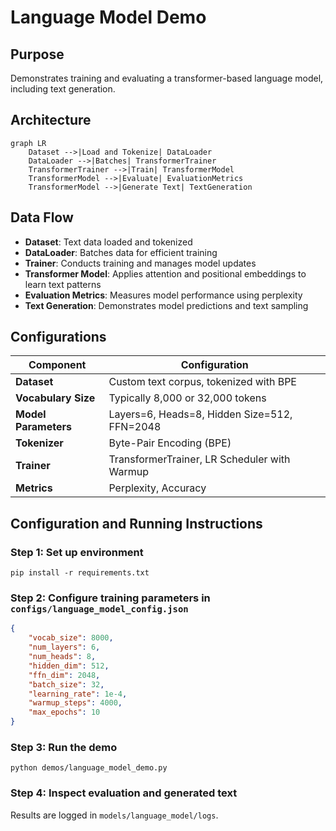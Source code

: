 
# Language Model Demo

## Purpose
Demonstrates training and evaluating a transformer-based language model, including text generation.

## Architecture

```mermaid
graph LR
    Dataset -->|Load and Tokenize| DataLoader
    DataLoader -->|Batches| TransformerTrainer
    TransformerTrainer -->|Train| TransformerModel
    TransformerModel -->|Evaluate| EvaluationMetrics
    TransformerModel -->|Generate Text| TextGeneration
```

## Data Flow
- **Dataset**: Text data loaded and tokenized
- **DataLoader**: Batches data for efficient training
- **Trainer**: Conducts training and manages model updates
- **Transformer Model**: Applies attention and positional embeddings to learn text patterns
- **Evaluation Metrics**: Measures model performance using perplexity
- **Text Generation**: Demonstrates model predictions and text sampling

## Configurations
| Component         | Configuration                                |
|-------------------|----------------------------------------------|
| **Dataset**       | Custom text corpus, tokenized with BPE       |
| **Vocabulary Size**| Typically 8,000 or 32,000 tokens             |
| **Model Parameters**| Layers=6, Heads=8, Hidden Size=512, FFN=2048|
| **Tokenizer**     | Byte-Pair Encoding (BPE)                     |
| **Trainer**       | TransformerTrainer, LR Scheduler with Warmup |
| **Metrics**       | Perplexity, Accuracy                         |

## Configuration and Running Instructions

### Step 1: Set up environment
```shell
pip install -r requirements.txt
```

### Step 2: Configure training parameters in `configs/language_model_config.json`
```json
{
    "vocab_size": 8000,
    "num_layers": 6,
    "num_heads": 8,
    "hidden_dim": 512,
    "ffn_dim": 2048,
    "batch_size": 32,
    "learning_rate": 1e-4,
    "warmup_steps": 4000,
    "max_epochs": 10
}
```

### Step 3: Run the demo
```shell
python demos/language_model_demo.py
```

### Step 4: Inspect evaluation and generated text
Results are logged in `models/language_model/logs`.
